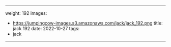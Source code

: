 
---
weight: 192
images:
- https://jumpingcow-images.s3.amazonaws.com/jack/jack_192.png
title: jack 192
date: 2022-10-27
tags:
- jack
---
